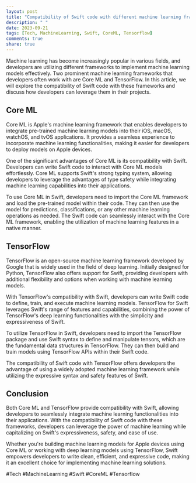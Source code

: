 ```yaml
---
layout: post
title: "Compatibility of Swift code with different machine learning frameworks (Core ML, TensorFlow)"
description: " "
date: 2023-09-21
tags: [Tech, MachineLearning, Swift, CoreML, Tensorflow]
comments: true
share: true
---
```


Machine learning has become increasingly popular in various fields, and developers are utilizing different frameworks to implement machine learning models effectively. Two prominent machine learning frameworks that developers often work with are Core ML and TensorFlow. In this article, we will explore the compatibility of Swift code with these frameworks and discuss how developers can leverage them in their projects.

## Core ML

Core ML is Apple's machine learning framework that enables developers to integrate pre-trained machine learning models into their iOS, macOS, watchOS, and tvOS applications. It provides a seamless experience to incorporate machine learning functionalities, making it easier for developers to deploy models on Apple devices.

One of the significant advantages of Core ML is its compatibility with Swift. Developers can write Swift code to interact with Core ML models effortlessly. Core ML supports Swift's strong typing system, allowing developers to leverage the advantages of type safety while integrating machine learning capabilities into their applications.

To use Core ML in Swift, developers need to import the Core ML framework and load the pre-trained model within their code. They can then use the model for predictions, classifications, or any other machine learning operations as needed. The Swift code can seamlessly interact with the Core ML framework, enabling the utilization of machine learning features in a native manner.

## TensorFlow

TensorFlow is an open-source machine learning framework developed by Google that is widely used in the field of deep learning. Initially designed for Python, TensorFlow also offers support for Swift, providing developers with additional flexibility and options when working with machine learning models.

With TensorFlow's compatibility with Swift, developers can write Swift code to define, train, and execute machine learning models. TensorFlow for Swift leverages Swift's range of features and capabilities, combining the power of TensorFlow's deep learning functionalities with the simplicity and expressiveness of Swift.

To utilize TensorFlow in Swift, developers need to import the TensorFlow package and use Swift syntax to define and manipulate tensors, which are the fundamental data structures in TensorFlow. They can then build and train models using TensorFlow APIs within their Swift code.

The compatibility of Swift code with TensorFlow offers developers the advantage of using a widely adopted machine learning framework while utilizing the expressive syntax and safety features of Swift.

## Conclusion

Both Core ML and TensorFlow provide compatibility with Swift, allowing developers to seamlessly integrate machine learning functionalities into their applications. With the compatibility of Swift code with these frameworks, developers can leverage the power of machine learning while capitalizing on Swift's expressiveness, safety, and ease of use.

Whether you're building machine learning models for Apple devices using Core ML or working with deep learning models using TensorFlow, Swift empowers developers to write clean, efficient, and expressive code, making it an excellent choice for implementing machine learning solutions. 

#Tech #MachineLearning #Swift #CoreML #Tensorflow